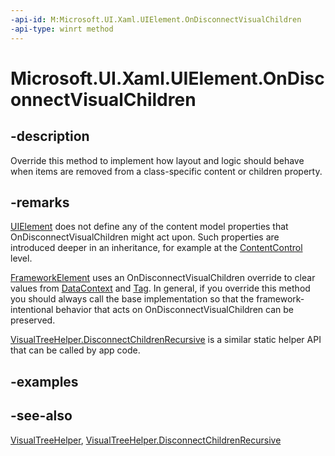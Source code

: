 ```yaml
---
-api-id: M:Microsoft.UI.Xaml.UIElement.OnDisconnectVisualChildren
-api-type: winrt method
---
```


<!-- Method syntax
virtual protected void OnDisconnectVisualChildren()
-->

# Microsoft.UI.Xaml.UIElement.OnDisconnectVisualChildren

## -description
Override this method to implement how layout and logic should behave when items are removed from a class-specific content or children property.

## -remarks
[UIElement](uielement.md) does not define any of the content model properties that OnDisconnectVisualChildren might act upon. Such properties are introduced deeper in an inheritance, for example at the [ContentControl](../microsoft.ui.xaml.controls/contentcontrol.md) level.

[FrameworkElement](frameworkelement.md) uses an OnDisconnectVisualChildren override to clear values from [DataContext](frameworkelement_datacontext.md) and [Tag](frameworkelement_tag.md). In general, if you override this method you should always call the base implementation so that the framework-intentional behavior that acts on OnDisconnectVisualChildren can be preserved.

[VisualTreeHelper.DisconnectChildrenRecursive](/uwp/api/windows.ui.xaml.media.visualtreehelper.disconnectchildrenrecursive(windows.ui.xaml.uielement)) is a similar static helper API that can be called by app code.

## -examples

## -see-also
[VisualTreeHelper](../microsoft.ui.xaml.media/visualtreehelper.md), [VisualTreeHelper.DisconnectChildrenRecursive](/uwp/api/windows.ui.xaml.media.visualtreehelper.disconnectchildrenrecursive(windows.ui.xaml.uielement))
